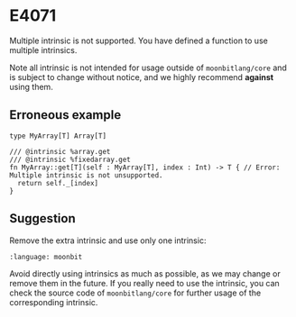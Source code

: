 # E4071

Multiple intrinsic is not supported. You have defined a function to use multiple
intrinsics.

Note all intrinsic is not intended for usage outside of `moonbitlang/core` and
is subject to change without notice, and we highly recommend **against** using
them.

## Erroneous example

```moonbit
type MyArray[T] Array[T]

/// @intrinsic %array.get
/// @intrinsic %fixedarray.get
fn MyArray::get[T](self : MyArray[T], index : Int) -> T { // Error: Multiple intrinsic is not unsupported.
  return self._[index]
}
```

## Suggestion

Remove the extra intrinsic and use only one intrinsic:

```{literalinclude} /sources/error_codes/E4071_fixed/top.mbt
:language: moonbit
```

Avoid directly using intrinsics as much as possible, as we may change or remove
them in the future. If you really need to use the intrinsic, you can check the
source code of `moonbitlang/core` for further usage of the corresponding
intrinsic.
